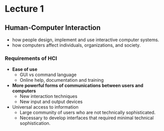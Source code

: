# Lecture 1

## Human-Computer Interaction

- how people design, implement and use interactive computer systems.
- how computers affect individuals, organizations, and society.

### Requirements of HCI

- **Ease of use**
  - GUI vs command language
  - Online help, documentation and training
- **More powerful forms of communications between users and computers**
  - New interaction techniques  
  - New input and output devices
- Universal access to information  
  - Large community of users who are not technically sophisticated.  
  - Necessary to develop interfaces that required minimal technical sophistication.  

